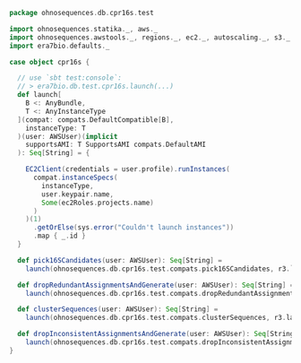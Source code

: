 
```scala
package ohnosequences.db.cpr16s.test

import ohnosequences.statika._, aws._
import ohnosequences.awstools._, regions._, ec2._, autoscaling._, s3._
import era7bio.defaults._

case object cpr16s {

  // use `sbt test:console`:
  // > era7bio.db.test.cpr16s.launch(...)
  def launch[
    B <: AnyBundle,
    T <: AnyInstanceType
  ](compat: compats.DefaultCompatible[B],
    instanceType: T
  )(user: AWSUser)(implicit
    supportsAMI: T SupportsAMI compats.DefaultAMI
  ): Seq[String] = {

    EC2Client(credentials = user.profile).runInstances(
      compat.instanceSpecs(
        instanceType,
        user.keypair.name,
        Some(ec2Roles.projects.name)
      )
    )(1)
      .getOrElse(sys.error("Couldn't launch instances"))
      .map { _.id }
  }

  def pick16SCandidates(user: AWSUser): Seq[String] =
    launch(ohnosequences.db.cpr16s.test.compats.pick16SCandidates, r3.`2xlarge`)(user)

  def dropRedundantAssignmentsAndGenerate(user: AWSUser): Seq[String] =
    launch(ohnosequences.db.cpr16s.test.compats.dropRedundantAssignmentsAndGenerate, r3.large)(user)

  def clusterSequences(user: AWSUser): Seq[String] =
    launch(ohnosequences.db.cpr16s.test.compats.clusterSequences, r3.large)(user)

  def dropInconsistentAssignmentsAndGenerate(user: AWSUser): Seq[String] =
    launch(ohnosequences.db.cpr16s.test.compats.dropInconsistentAssignmentsAndGenerate, r3.large)(user)
}

```




[main/scala/data.scala]: ../../main/scala/data.scala.md
[main/scala/package.scala]: ../../main/scala/package.scala.md
[test/scala/clusterSequences.scala]: clusterSequences.scala.md
[test/scala/compats.scala]: compats.scala.md
[test/scala/dropInconsistentAssignments.scala]: dropInconsistentAssignments.scala.md
[test/scala/dropRedundantAssignments.scala]: dropRedundantAssignments.scala.md
[test/scala/mg7pipeline.scala]: mg7pipeline.scala.md
[test/scala/package.scala]: package.scala.md
[test/scala/pick16SCandidates.scala]: pick16SCandidates.scala.md
[test/scala/releaseData.scala]: releaseData.scala.md
[test/scala/runBundles.scala]: runBundles.scala.md